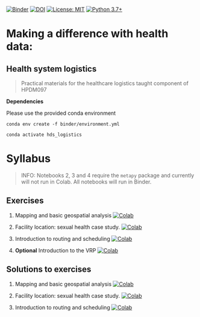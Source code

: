 [![Binder](https://mybinder.org/badge_logo.svg)](https://mybinder.org/v2/gh/health-data-science-OR/healthcare-logistics/HEAD)
[![DOI](https://zenodo.org/badge/DOI/10.5281/zenodo.4333675.svg)](https://doi.org/10.5281/zenodo.4333675)
[![License: MIT](https://img.shields.io/badge/License-MIT-yellow.svg)](https://opensource.org/licenses/MIT)
[![Python 3.7+](https://img.shields.io/badge/python-3.7+-blue.svg)](https://www.python.org/downloads/release/python-370+/)

# Making a difference with health data:

## Health system logistics

> Practical materials for the healthcare logistics taught component of HPDM097

**Dependencies**

Please use the provided conda environment

```
conda env create -f binder/environment.yml

conda activate hds_logistics
```

# Syllabus

> INFO: Notebooks 2, 3 and 4 require the `metapy` package and currently will not run in Colab.  All notebooks will run in Binder.

## Exercises

1. Mapping and basic geospatial analysis [![Colab](https://colab.research.google.com/assets/colab-badge.svg)](https://colab.research.google.com/github/health-data-science-OR/healthcare-logistics/blob/master/mapping/01_geospatial_analysis.ipynb)

2. Facility location: sexual health case study. [![Colab](https://colab.research.google.com/assets/colab-badge.svg)](https://colab.research.google.com/github/health-data-science-OR/healthcare-logistics/blob/master/optimisation/02_facility_location.ipynb)

3. Introduction to routing and scheduling [![Colab](https://colab.research.google.com/assets/colab-badge.svg)](https://colab.research.google.com/github/health-data-science-OR/healthcare-logistics/blob/master/optimisation/03_routing_and_scheduling_part1.ipynb)

4. **Optional** Introduction to the VRP [![Colab](https://colab.research.google.com/assets/colab-badge.svg)](https://colab.research.google.com/github/health-data-science-OR/healthcare-logistics/blob/master/optimisation/04_routing_and_scheduling_part2_OPTIONAL.ipynb)

## Solutions to exercises

1. Mapping and basic geospatial analysis [![Colab](https://colab.research.google.com/assets/colab-badge.svg)](https://colab.research.google.com/github/health-data-science-OR/healthcare-logistics/blob/master/mapping/01_geospatial_analysis_SOLUTION.ipynb)

2. Facility location: sexual health case study. [![Colab](https://colab.research.google.com/assets/colab-badge.svg)](https://colab.research.google.com/github/health-data-science-OR/healthcare-logistics/blob/master/optimisation/02_facility_location_SOLUTIONSipynb)

3. Introduction to routing and scheduling [![Colab](https://colab.research.google.com/assets/colab-badge.svg)](https://colab.research.google.com/github/health-data-science-OR/healthcare-logistics/blob/master/optimisation/03_routing_and_scheduling_part1_SOLUTIONS.ipynb)



